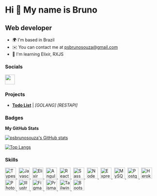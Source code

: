 Hi 👋 My name is Bruno
======================

Web developer
-------------

*   🌍  I'm based in Brazil
*   ✉️  You can contact me at [psbrunosouza@gmail.com](mailto:psbrunosouza@gmail.com)
*   🧠  I'm learning Elixir, RXJS

### Socials

<p align="left"> <a href="https://www.linkedin.com/in/psbrunosouza" target="_blank" rel="noreferrer"><img src="https://raw.githubusercontent.com/danielcranney/readme-generator/main/public/icons/socials/linkedin.svg" width="32" height="32" /></a></p>

### Projects

- **[Todo List](https://github.com/psbrunosouza/todo-list-golang)** | *[GOLANG]* *[RESTAPI]* 

### Badges

<b>My GitHub Stats</b>

<a href="http://www.github.com/psbrunosouza"><img src="https://github-readme-stats.vercel.app/api?username=psbrunosouza&show_icons=true&hide=&count_private=true&title_color=ef4444&text_color=ffffff&icon_color=3382ed&bg_color=1c1917&hide_border=true&show_icons=true" alt="psbrunosouza's GitHub stats" /></a>

[![Top Langs](https://github-readme-stats.vercel.app/api/top-langs?title_color=ef4444&hide_border=true&bg_color=1c1917&username=psbrunosouza&layout=compact&theme=dracula&hide=php,html,css)](https://github.com/psbrunosouza)

### Skills

<p align="left">
  <a style="padding-right: 5px" href="https://www.typescriptlang.org/" target="_blank" rel="noreferrer">
    <img 
         src="https://raw.githubusercontent.com/danielcranney/readme-generator/main/public/icons/skills/typescript-colored.svg" 
         width="36" 
         height="36" 
         alt="Typescript" 
    />
  </a>
  
  <a style="padding-right: 5px" href="https://developer.mozilla.org/en-US/docs/Web/JavaScript" target="_blank" rel="noreferrer">
    <img 
         src="https://raw.githubusercontent.com/danielcranney/readme-generator/main/public/icons/skills/javascript-colored.svg" 
         width="36" 
         height="36" 
         alt="Javascript" 
    />
  </a>
  
  <a style="padding-right: 5px" href="https://elixir-lang.org/" rel="nofollow">
    <img 
         src="https://camo.githubusercontent.com/2c7355785781464b9b6ad3b81a20c5e5490dfcb1e8c4d54cc9441eb35fcad790/68747470733a2f2f7777772e766563746f726c6f676f2e7a6f6e652f6c6f676f732f656c697869722d6c616e672f656c697869722d6c616e672d69636f6e2e737667" 
         alt="Elixir" 
         data-canonical-src="https://www.vectorlogo.zone/logos/elixir-lang/elixir-lang-icon.svg" 
         style="max-width: 100%;" 
         width="36" 
         height="36"
    />
  </a>
  
  <a style="padding-right: 5px" href="https://angular.io/" target="_blank" rel="noreferrer">
    <img 
         src="https://raw.githubusercontent.com/danielcranney/readme-generator/main/public/icons/skills/angularjs-colored.svg" 
         width="36" 
         height="36" 
         alt="Angular" 
    />
  </a>
  
  <a style="padding-right: 5px" href="https://reactjs.org/" target="_blank" rel="noreferrer">
    <img 
         src="https://raw.githubusercontent.com/danielcranney/readme-generator/main/public/icons/skills/react-colored.svg" 
         width="36" 
         height="36" 
         alt="React"
    />
  </a>
  
  <a style="padding-right: 5px" href="https://sass-lang.com/" target="_blank" rel="noreferrer">
    <img 
         src="https://raw.githubusercontent.com/danielcranney/readme-generator/main/public/icons/skills/sass-colored.svg" 
         width="36" 
         height="36" 
         alt="Sass"
    />
  </a>
  
  <a style="padding-right: 5px" href="https://nodejs.org/en/" target="_blank" rel="noreferrer">
    <img 
         src="https://raw.githubusercontent.com/danielcranney/readme-generator/main/public/icons/skills/nodejs-colored.svg" 
         width="36" 
         height="36" 
         alt="NodeJS" 
    />
  </a>
  
  <a style="padding-right: 5px" href="https://expressjs.com/" target="_blank" rel="noreferrer">
    <img 
         src="https://raw.githubusercontent.com/danielcranney/readme-generator/main/public/icons/skills/express-colored-dark.svg" 
         alt="Express" 
         style="max-width: 100%;" 
         width="36" 
         height="36"
    />
  </a>
  
  <a style="padding-right: 5px" href="https://www.mysql.com/" target="_blank" rel="noreferrer">
    <img 
         src="https://raw.githubusercontent.com/danielcranney/readme-generator/main/public/icons/skills/mysql-colored.svg" 
         width="36" 
         height="36" 
         alt="MySQL" 
    />
  </a>
  
  <a style="padding-right: 5px" href="https://www.postgresql.org/" target="_blank" rel="noreferrer">
    <img 
         src="https://raw.githubusercontent.com/danielcranney/readme-generator/main/public/icons/skills/postgresql-colored.svg" 
         width="36" 
         height="36" 
         alt="PostgreSQL" 
    />
  </a>
  
  <a style="padding-right: 5px" href="https://www.heroku.com/" target="_blank" rel="noreferrer">
    <img 
         src="https://raw.githubusercontent.com/danielcranney/readme-generator/main/public/icons/skills/heroku-colored.svg" 
         width="36" 
         height="36" 
         alt="Heroku" 
    />
  </a>
  
  <a style="padding-right: 5px" href="https://www.adobe.com/uk/products/photoshop.html" target="_blank" rel="noreferrer">
    <img 
         src="https://raw.githubusercontent.com/danielcranney/readme-generator/main/public/icons/skills/photoshop-colored.svg" 
         width="36" 
         height="36" 
         alt="Photoshop" 
    />
  </a>
  
  <a style="padding-right: 5px" href="adobe.com/uk/products/illustrator.html" target="_blank" rel="noreferrer">
    <img 
         src="https://raw.githubusercontent.com/danielcranney/readme-generator/main/public/icons/skills/illustrator-colored.svg" 
         width="36" 
         height="36" 
         alt="Illustrator" 
    />
  </a>
  
  <a style="padding-right: 5px" href="https://www.figma.com/" target="_blank" rel="noreferrer">
    <img 
         src="https://raw.githubusercontent.com/danielcranney/readme-generator/main/public/icons/skills/figma-colored.svg" 
         width="36" 
         height="36" 
         alt="Figma" 
    />
  </a>
  
   <a style="padding-right: 5px" href="https://www.figma.com/" target="_blank" rel="noreferrer">
    <img 
         src="https://user-images.githubusercontent.com/45085894/174486317-e3505bf1-e8bf-45c0-b0b6-f886e5e3d758.png" 
         width="36" 
         height="36" 
         alt="Prisma" 
    />
  </a>
  
   <a style="padding-right: 5px" href="https://www.figma.com/" target="_blank" rel="noreferrer">
    <img 
         src="https://user-images.githubusercontent.com/45085894/174486384-831292dd-3ef3-4eb9-919a-5d2f18ab2f15.png" 
         width="36" 
         height="36" 
         alt="Tailwind" 
    />
  </a>
  
   
   <a style="padding-right: 5px" href="https://www.figma.com/" target="_blank" rel="noreferrer">
    <img 
         src="https://user-images.githubusercontent.com/45085894/174486478-de026ea6-fb50-4c1f-8445-19aab8268e72.png" 
         width="36" 
         height="36" 
         alt="Bootstrap" 
    />
  </a>
</p>
